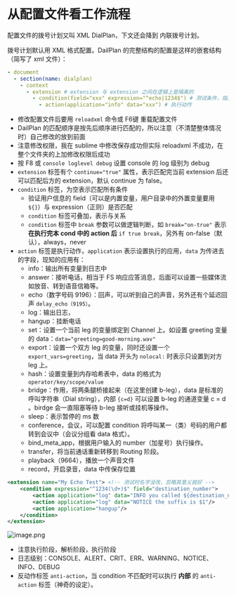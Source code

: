 # 从配置文件看工作流程

配置文件的拨号计划又叫 XML DialPlan，下文还会降到 内联拨号计划。

拨号计划默认用 XML 格式配置。DailPlan 的完整结构的配置是这样的嵌套结构（简写了 xml 文件）：

```yml
- document
  - section(name: dialplan)
    - context 
      - extension # extension 与 extension 之间在逻辑上是隔离的
        - condition(field="xxx" expression="^echo|1234$") # 测试条件，指定表达式
          - action(application="info" data="xxx") # 执行动作
```

- 修改配置文件后要用 `reloadxml` 命令或 F6键 重载配置文件
- DailPlan 的匹配顺序是按先后顺序进行匹配的，所以注意（不清楚整体情况时）自己修改的放到前面
- 注意修改权限，我在 sublime 中修改保存成功但实际 reloadxml 不成功，在整个文件夹的上加修改权限后成功
- 按 F8 或 `console loglevel debug` 设置 console 的 log 级别为 debug
- `extension` 标签有个 `continue="true"` 属性，表示匹配完当前 extension 后还可以匹配后方的 extension，默认 continue 为 false。
- `condition` 标签，为空表示匹配所有条件
  - 验证用户信息的 field（可以是内置变量，用户目录中的外置变量要用 `${}`）与 expression（正则）是否匹配
  - `condition` 标签可叠加，表示与关系
  - `condition` 标签中 `break` 参数可以做逻辑判断，如 `break="on-true"` 表示 **在执行完本 cond 中的 action 后** `if true break`，另外有 on-false（默认），always，never
- `action` 标签是执行动作，`application` 表示设置执行的应用，`data` 为传进去的字段，现知的应用有：
  - info：输出所有变量到日志中
  - answer：接听电话，相当于 FS 响应应答消息，后面可以设置一些媒体流如放音、转到语音信箱等。
  - echo（数字号码 9196）：回声，可以听到自己的声音，另外还有个延迟回声 `delay_echo（9195）`。
  - log：输出日志，
  - hangup：挂断电话
  - set：设置一个当前 leg 的变量绑定到 Channel 上。如设置 greeting 变量的 data：`data="greeting=good-morning.wav"`
  - export：设置一个双方 leg 的变量，同时还设置一个 `export_vars=greeting`，当 data 开头为 `nolocal:` 时表示只设置到对方 leg 上。
  - hash：设置变量到内存哈希表中，data 的格式为 `operator/key/scope/value`
  - bridge：作用，将两条腿桥接起来（在这里创建 b-leg），data 是标准的呼叫字符串（Dial string），内部 `{c=d}` 可以设置 b-leg 的通道变量 c = d 。birdge 会一直阻塞等待 b-leg 接听或挂机等操作。
  - sleep：表示暂停的 ms 数
  - conference，会议，可以配置 condition 将呼叫某一（类）号码的用户都转到会议中（会议分组看 data 格式）。
  - bind_meta_app，根据用户输入的 number（加星号）执行操作。
  - transfer，将当前通话重新转移到 Routing 阶段。
  - playback（9664），播放一个声音文件
  - record，开启录音，data 中传保存位置

```xml
<extension name="My Echo Test"> <!-- 测试时名字没改，忽略其意义就好 -->
    <condition expression="^1234(\d+)$" field="destination_number">
        <action application="log" data="INFO you called ${destination_number}"/> <!-- log 数据首单词可设置级别 -->
        <action application="log" data="NOTICE the suffix is $1"/>
        <action application="hangup"/>
    </condition>
</extension>
```

![image.png](https://upload-images.jianshu.io/upload_images/3491218-7d714be65d316bde.png?imageMogr2/auto-orient/strip%7CimageView2/2/w/1240)

- 注意执行阶段，解析阶段，执行阶段
- 日志级别：CONSOLE、ALERT、CRIT、ERR、WARNING、NOTICE、INFO、DEBUG
- 反动作标签 `anti-action`，当 condition 不匹配时可以执行 **内部** 的 `anti-action` 标签（神奇的设定）。
